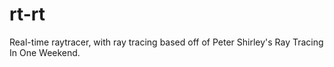 # rt-rt
Real-time raytracer, with ray tracing based off of Peter Shirley's Ray Tracing In One Weekend.
